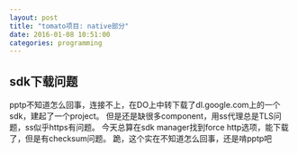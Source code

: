 ```yaml
---
layout: post
title: "tomato项目: native部分"
date: 2016-01-08 10:51:00
categories: programming
---
```


## sdk下载问题
pptp不知道怎么回事，连接不上，在DO上中转下载了dl.google.com上的一个sdk，建起了一个project。
但是还是缺很多component，用ss代理总是TLS问题，ss似乎https有问题。
今天总算在sdk manager找到force http选项，能下载了，但是有checksum问题。
跪，这个实在不知道怎么回事，还是啃pptp吧


